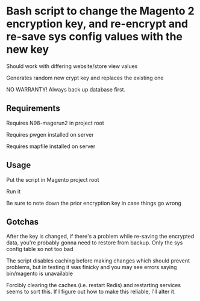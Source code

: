 # Bash script to change the Magento 2 encryption key, and re-encrypt and re-save sys config values with the new key

Should work with differing website/store view values

Generates random new crypt key and replaces the existing one

NO WARRANTY! Always back up database first.

## Requirements
Requires N98-magerun2 in project root

Requires pwgen installed on server

Requires mapfile installed on server


## Usage
Put the script in Magento project root

Run it


Be sure to note down the prior encryption key in case things go wrong

## Gotchas
After the key is changed, if there's a problem while re-saving the encrypted data, you're probably gonna need to restore from backup. Only the sys config table so not too bad

The script disables caching before making changes which should prevent problems, but in testing it was finicky and you may see errors saying bin/magento is unavailable

Forcibly clearing the caches (i.e. restart Redis) and restarting services seems to sort this. If I figure out how to make this reliable, I'll alter it.
